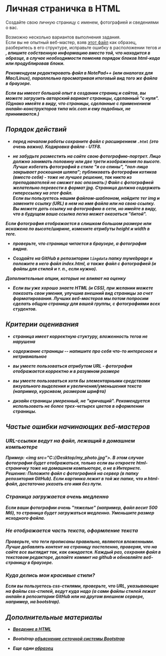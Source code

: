 # Личная страничка в HTML

Создайте свою личную страницу с именем, фотографией и сведениями о вас. 

Возможно несколько вариантов выполнения задания.  
Если вы не опытный веб-мастер, взяв [этот файл](https://raw.githubusercontent.com/olesar/lingdata2020/gh-pages/data/example-webpage.html) как образец, 
разберитесь в его структуре, исправьте ошибку в расположении тегов <i> и <b>, впишите собственную информацию вместо той, что находится в образце, 
в случае необходимости поменяв порядок блоков html-кода или продублировав блоки. 

Рекомендуем редактировать файл в NotePad++ (или аналогах для Mac/Linux), параллельно просматривая итоговый вид того же файла в браузере.  

Если вы имееет большой опыт в создании страниц и сайтов, вы можете загрузить авторский вариант страницы, сделанный "с нуля". 
(Однако имейте в виду, что страницы, сделанные с применением онлайн-конструкторов типа wix.com и ему подобных, не принимаются.)   


## Порядок действий

* перед началом работы сохраните файл с расширением `.html` (это очень важно). Кодировка файла - UTF8.  

* не забудьте разместить на сайте свою **фотографию-портрет**. Лицо должно занимать половину или две трети изображения по высоте. Лучше избегать фотографий в стиле "я со спины", "пол-лица закрывает роскошная шляпа"; публиковать фотографии котиков (вместо себя) - тоже не лучшее решение, так никто из преподавателей не сможет вас опознать:) 
Файл с фотографией желательно перевести в формат jpg. Страница должна содержать гиперссылку на этот файл.   
Если вы пользуетесь нашим файлом-шаблоном, найдите тег img и замените ссылку (URL) в нем на имя файла или на свою ссылку. 
Вы можете дать ссылку на фотографию в сети, но имейте в виду, что в будущем ваша ссылка легко может оказаться "битой".  

Если фотография отображается в слишком большом размере или искажена по высоте/ширине, измените атрибуты height и width в теге.

* проверьте, что страница читается в браузере, а фотография видна. 

* Создайте на GitHub в репозитории `lingdata` папку **mywebpage** и положите в него файл **index.html**, а также **файл с фотографией** (и файлы для стилей и т. п., если нужно).  

**Дополнительные опции, которые не влияют на оценку**

* Если вы уже хорошо знаете HTML (и CSS), при желании можете показать свои умения, улучшив внешний вид страницы за счет форматирования. Лучших веб-мастеров мы потом попросим сделать общую страницу для вашей группы, с фотографиями всех студентов.


## Критерии оценивания

* страница имеет корректную стуктуру, вложенность тегов не нарушена   

* содержание страницы -- напишите про себя что-то интересное и нетривиальное

* вы умеете пользоваться атрибутом URL - фотография отображается корректно и в разумном размере

* вы умеете пользоваться хотя бы элементарными средствами визуального выделения и увеличения/уменьшения текста (например, курсивом, размером шрифта)  

* дизайн страницы умеренный, не "кричащий". Рекомендуется использовать не более трех-четырех цветов в оформлении страницы.


## Частые ошибки начинающих веб-мастеров
### URL-ссылки ведут на файл, лежащий в домашнем компьютере
Пример: \<img src="C://Desktop/my_photo.jpg"\>. В этом случае фотография будет отображаться, только если вы откроете html-страничку тоже на домашнем компьютере, а не в Интернете.
Решение: Положите файл с фотографией на сервер (в папку репозитория GitHub). Если картинка лежит в той же папке, что и html-файл, достаточно указать его имя без пути.  

### Страница загружается очень медленно
Если ваши фотографии очень "тяжелые" (например, файл весит 500 Мб), то страница будет загружаться медленно. Уменьшите размер исходного файла. 

### Не отображается часть текста, оформление текста
Проверьте, что теги прописаны правильно, являются вложенными. Лучше добавлять контент на страницу постепенно, проверяя, что на сайте все выглядит так, как ожидается. Каждый раз, сохраняя файл в текстовом редакторе, делайте коммит на github и обновляйте веб-страницу в браузере.

### Куда делись мои красивые стили?
Если вы пользуетесь css-стилями, проверьте, что URL, указывающие на файлы css-стилей, ведут куда надо (а сами файлы стилей лежат онлайн в репозитории GitHub или на другом внешнем сервере, например, на bootstrap).  


## Дополнительные материалы

* [Введение в HTML](https://developer.mozilla.org/ru/docs/Learn/HTML/%D0%92%D0%B2%D0%B5%D0%B4%D0%B5%D0%BD%D0%B8%D0%B5_%D0%B2_HTML)  

* Bootstrap [объяснение сеточной системы Bootstrap](https://ktonanovenkogo.ru/html/bootstrap/setochnaya-sistema-bootstrap-3-primer-raboty-chast-2.html)

* Еще один [образец](https://nevmenandr.github.io/work-web-page-example/)
